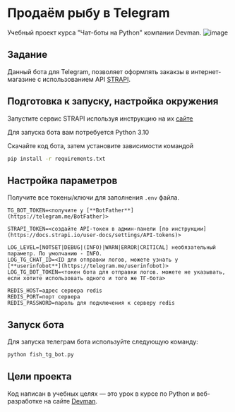 # Продаём рыбу в Telegram

Учебный проект курса "Чат-боты на Python" компании Devman. 
![image](https://dvmn.org/media/filer_public/0a/5b/0a5b562c-7cb4-43e3-b51b-1b61721200fb/fish-shop.gif)

## Задание

Данный бота для Telegram, позволяет оформлять закакзы в интернет-магазине с использованием API [STRAPI](https://strapi.io/). 

## Подготовка к запуску, настройка окружения

Запустите сервис STRAPI используя инструкцию на их [сайте](https://docs.strapi.io/dev-docs/quick-start#_1-install-strapi-and-create-a-new-project)

Для запуска бота вам потребуется Python 3.10

Скачайте код бота, затем установите зависимости командой
```sh
pip install -r requirements.txt
```

## Настройка параметров

Получите все токены/ключи для заполнения `.env` файла.

```.env
TG_BOT_TOKEN=<получите у [**BotFather**](https://telegram.me/BotFather)>

STRAPI_TOKEN=<создайте API-токен в админ-панели [по инструкции](https://docs.strapi.io/user-docs/settings/API-tokens)>

LOG_LEVEL=[NOTSET|DEBUG|(INFO)|WARN|ERROR|CRITICAL] необязательный параметр. По умолчанию - INFO.
LOG_TG_CHAT_ID=<ID для отправки логов, можете узнать у [**userinfobot**](https://telegram.me/userinfobot)>
LOG_TG_BOT_TOKEN=<токен бота для отправки логов. можете не указывать, если хотите использовать одного и того же ТГ-бота>

REDIS_HOST=адрес сервера redis
REDIS_PORT=порт сервера
REDIS_PASSWORD=пароль для подключения к серверу redis
```

## Запуск бота

Для запуска телеграм бота используйте следующую команду:

```sh
python fish_tg_bot.py
```  

## Цели проекта

Код написан в учебных целях — это урок в курсе по Python и веб-разработке на сайте [Devman](https://dvmn.org).
